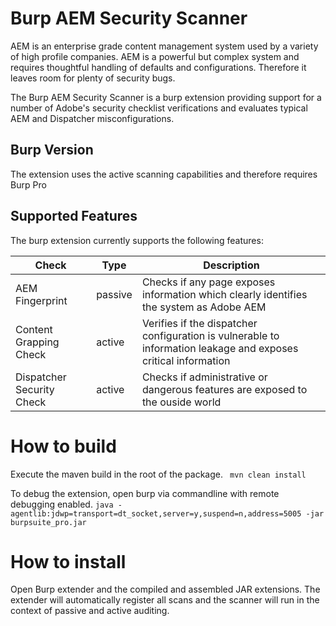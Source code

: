 # Burp AEM Security Scanner

AEM is an enterprise grade content management system used by a variety of high profile companies. 
AEM is a powerful but complex system and requires thoughtful handling of defaults and configurations. 
Therefore it leaves room for plenty of security bugs.

The Burp AEM Security Scanner is a burp extension providing support for a number of Adobe's security checklist verifications 
and evaluates typical AEM and Dispatcher misconfigurations. 

## Burp Version
The extension uses the active scanning capabilities and therefore requires Burp Pro

## Supported Features

The burp extension currently supports the following features:

| Check  | Type  |  Description |
|---|---|---|
|AEM Fingerprint|passive| Checks if any page exposes information which clearly identifies the system as Adobe AEM |
|Content Grapping Check|active| Verifies if the dispatcher configuration is vulnerable to information leakage and exposes critical information |
|Dispatcher Security Check|active| Checks if administrative or dangerous features are exposed to the ouside world |

# How to build
Execute the maven build in the root of the package.
` mvn clean install`

To debug the extension, open burp via commandline with remote debugging enabled. 
`java -agentlib:jdwp=transport=dt_socket,server=y,suspend=n,address=5005 -jar burpsuite_pro.jar`

# How to install 
Open Burp extender and the compiled and assembled JAR extensions.
The extender will automatically register all scans and the scanner will run in the context of passive and active auditing.
